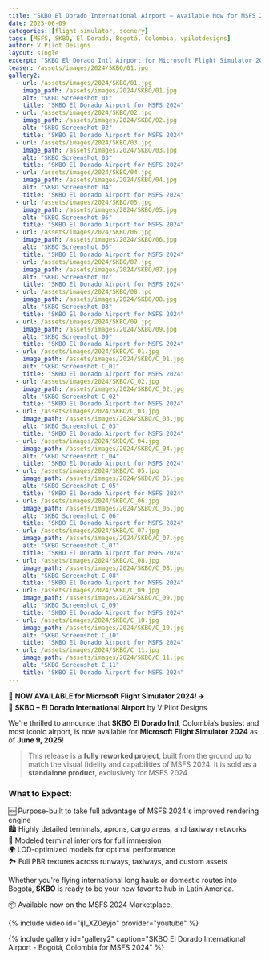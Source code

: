 ```yaml
---
title: "SKBO El Dorado International Airport – Available Now for MSFS 2024"
date: 2025-06-09
categories: [flight-simulator, scenery]
tags: [MSFS, SKBO, El Dorado, Bogotá, Colombia, vpilotdesigns]
author: V Pilot Designs
layout: single
excerpt: "SKBO El Dorado Intl Airport for Microsoft Flight Simulator 2024 releases June 9."
teaser: /assets/images/2024/SKBO/01.jpg
gallery2:
  - url: /assets/images/2024/SKBO/01.jpg
    image_path: /assets/images/2024/SKBO/01.jpg
    alt: "SKBO Screenshot 01"
    title: "SKBO El Dorado Airport for MSFS 2024"
  - url: /assets/images/2024/SKBO/02.jpg
    image_path: /assets/images/2024/SKBO/02.jpg
    alt: "SKBO Screenshot 02"
    title: "SKBO El Dorado Airport for MSFS 2024"
  - url: /assets/images/2024/SKBO/03.jpg
    image_path: /assets/images/2024/SKBO/03.jpg
    alt: "SKBO Screenshot 03"
    title: "SKBO El Dorado Airport for MSFS 2024"
  - url: /assets/images/2024/SKBO/04.jpg
    image_path: /assets/images/2024/SKBO/04.jpg
    alt: "SKBO Screenshot 04"
    title: "SKBO El Dorado Airport for MSFS 2024"
  - url: /assets/images/2024/SKBO/05.jpg
    image_path: /assets/images/2024/SKBO/05.jpg
    alt: "SKBO Screenshot 05"
    title: "SKBO El Dorado Airport for MSFS 2024"
  - url: /assets/images/2024/SKBO/06.jpg
    image_path: /assets/images/2024/SKBO/06.jpg
    alt: "SKBO Screenshot 06"
    title: "SKBO El Dorado Airport for MSFS 2024"
  - url: /assets/images/2024/SKBO/07.jpg
    image_path: /assets/images/2024/SKBO/07.jpg
    alt: "SKBO Screenshot 07"
    title: "SKBO El Dorado Airport for MSFS 2024"
  - url: /assets/images/2024/SKBO/08.jpg
    image_path: /assets/images/2024/SKBO/08.jpg
    alt: "SKBO Screenshot 08"
    title: "SKBO El Dorado Airport for MSFS 2024"
  - url: /assets/images/2024/SKBO/09.jpg
    image_path: /assets/images/2024/SKBO/09.jpg
    alt: "SKBO Screenshot 09"
    title: "SKBO El Dorado Airport for MSFS 2024"
  - url: /assets/images/2024/SKBO/C_01.jpg
    image_path: /assets/images/2024/SKBO/C_01.jpg
    alt: "SKBO Screenshot C_01"
    title: "SKBO El Dorado Airport for MSFS 2024"
  - url: /assets/images/2024/SKBO/C_02.jpg
    image_path: /assets/images/2024/SKBO/C_02.jpg
    alt: "SKBO Screenshot C_02"
    title: "SKBO El Dorado Airport for MSFS 2024"
  - url: /assets/images/2024/SKBO/C_03.jpg
    image_path: /assets/images/2024/SKBO/C_03.jpg
    alt: "SKBO Screenshot C_03"
    title: "SKBO El Dorado Airport for MSFS 2024"
  - url: /assets/images/2024/SKBO/C_04.jpg
    image_path: /assets/images/2024/SKBO/C_04.jpg
    alt: "SKBO Screenshot C_04"
    title: "SKBO El Dorado Airport for MSFS 2024"
  - url: /assets/images/2024/SKBO/C_05.jpg
    image_path: /assets/images/2024/SKBO/C_05.jpg
    alt: "SKBO Screenshot C_05"
    title: "SKBO El Dorado Airport for MSFS 2024"
  - url: /assets/images/2024/SKBO/C_06.jpg
    image_path: /assets/images/2024/SKBO/C_06.jpg
    alt: "SKBO Screenshot C_06"
    title: "SKBO El Dorado Airport for MSFS 2024"
  - url: /assets/images/2024/SKBO/C_07.jpg
    image_path: /assets/images/2024/SKBO/C_07.jpg
    alt: "SKBO Screenshot C_07"
    title: "SKBO El Dorado Airport for MSFS 2024"
  - url: /assets/images/2024/SKBO/C_08.jpg
    image_path: /assets/images/2024/SKBO/C_08.jpg
    alt: "SKBO Screenshot C_08"
    title: "SKBO El Dorado Airport for MSFS 2024"
  - url: /assets/images/2024/SKBO/C_09.jpg
    image_path: /assets/images/2024/SKBO/C_09.jpg
    alt: "SKBO Screenshot C_09"
    title: "SKBO El Dorado Airport for MSFS 2024"
  - url: /assets/images/2024/SKBO/C_10.jpg
    image_path: /assets/images/2024/SKBO/C_10.jpg
    alt: "SKBO Screenshot C_10"
    title: "SKBO El Dorado Airport for MSFS 2024"
  - url: /assets/images/2024/SKBO/C_11.jpg
    image_path: /assets/images/2024/SKBO/C_11.jpg
    alt: "SKBO Screenshot C_11"
    title: "SKBO El Dorado Airport for MSFS 2024"
---
```


🚨 **NOW AVAILABLE for Microsoft Flight Simulator 2024!** ✈️  
📍 **SKBO – El Dorado International Airport** by V Pilot Designs

We're thrilled to announce that **SKBO El Dorado Intl**, Colombia’s busiest and most iconic airport, is now available for **Microsoft Flight Simulator 2024** as of **June 9, 2025**!

> This release is a **fully reworked project**, built from the ground up to match the visual fidelity and capabilities of MSFS 2024. It is sold as a **standalone product**, exclusively for MSFS 2024.

### What to Expect:
🆕 Purpose-built to take full advantage of MSFS 2024's improved rendering engine  
🏙️ Highly detailed terminals, aprons, cargo areas, and taxiway networks  
🏢 Modeled terminal interiors for full immersion  
🌍 LOD-optimized models for optimal performance  
🏞️ Full PBR textures across runways, taxiways, and custom assets

Whether you're flying international long hauls or domestic routes into Bogotá, **SKBO** is ready to be your new favorite hub in Latin America.

📦 Available now on the MSFS 2024 Marketplace.

{% include video id="ijI_XZ0eyjo" provider="youtube" %}

{% include gallery id="gallery2" caption="SKBO El Dorado International Airport - Bogotá, Colombia for MSFS 2024" %}
